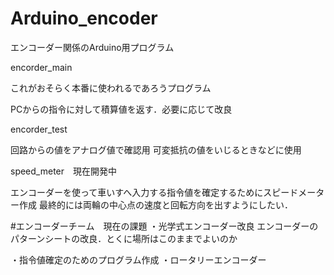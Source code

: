 # Arduino_encoder
エンコーダー関係のArduino用プログラム

 encorder_main
 
 これがおそらく本番に使われるであろうプログラム
 
 PCからの指令に対して積算値を返す．必要に応じて改良
  
 encorder_test
 
 回路からの値をアナログ値で確認用
 可変抵抗の値をいじるときなどに使用
  
 speed_meter　現在開発中
 
 エンコーダーを使って車いすへ入力する指令値を確定するためにスピードメーター作成
  最終的には両輪の中心点の速度と回転方向を出すようにしたい．
  
  
#エンコーダーチーム　現在の課題
・光学式エンコーダー改良
エンコーダーのパターンシートの改良．とくに場所はこのままでよいのか

・指令値確定のためのプログラム作成
・ロータリーエンコーダー
  
